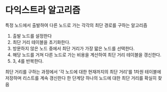# 다익스트라 알고리즘

특정 노드에서 출발하여 다른 노드로 가는 각각의 최단 경로를 구하는 알고리즘

1. 출발 노드를 설정한다
2. 최단 거리 테이블을 초기화한다.
3. 방문하지 않은 노드 중에서 최단 거리가 가장 딻은 노드를 선택한다.
4. 해당 노드를 거쳐 다른 노드로 가는 비용을 계산하여 최단 거리 테이블을 갱신한다.
5. 3, 4를 반복한다.

최단 거리를 구하는 과정에서 '각 노드에 대한 현재까지의 최단 거리'를 1차원 테이블에 저장하며 리스트를 계속 갱신한다
한 단계당 하나의 노드에 대한 최단 거리를 확실히 찾음


